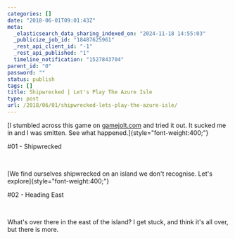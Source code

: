 ```yaml
---
categories: []
date: "2018-06-01T09:01:43Z"
meta:
  _elasticsearch_data_sharing_indexed_on: "2024-11-18 14:55:03"
  _publicize_job_id: "18487625961"
  _rest_api_client_id: "-1"
  _rest_api_published: "1"
  timeline_notification: "1527843704"
parent_id: "0"
password: ""
status: publish
tags: []
title: Shipwrecked | Let's Play The Azure Isle
type: post
url: /2018/06/01/shipwrecked-lets-play-the-azure-isle/
---
```


[I stumbled across this game on
[gamejolt.com](https://gamejolt.com/games/theazureisle/295076) and tried it out.
It sucked me in and I was smitten. See what happened.]{style="font-weight:400;"}

#01 - Shipwrecked

 

[We find ourselves shipwrecked on an island we don't recognise. Let's
explore]{style="font-weight:400;"}

#02 - Heading East

 

What\'s over there in the east of the island? I get stuck, and think it\'s all
over, but there is more.
